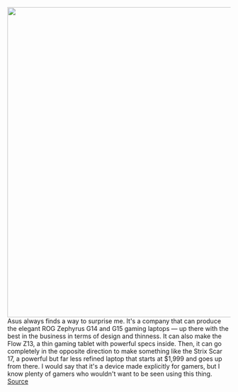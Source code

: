 <img src='https://cdn.vox-cdn.com/thumbor/Rz7nL_tjOa_diqH0wWcndJOI-ww=/0x0:2040x1360/1200x675/filters:focal(936x521:1262x847)/cdn.vox-cdn.com/uploads/chorus_image/image/70744097/cfaulkner_141231_5055_0005.0.jpg' width='700px' /><br/>
Asus always finds a way to surprise me. It's a company that can produce the elegant ROG Zephyrus G14 and G15 gaming laptops — up there with the best in the business in terms of design and thinness. It can also make the Flow Z13, a thin gaming tablet with powerful specs inside. Then, it can go completely in the opposite direction to make something like the Strix Scar 17, a powerful but far less refined laptop that starts at $1,999 and goes up from there. I would say that it's a device made explicitly for gamers, but I know plenty of gamers who wouldn't want to be seen using this thing.
<a href='https://www.theverge.com/23022171/asus-rog-strix-scar-17-inch-review-gaming-laptop-2022'> Source <a/>